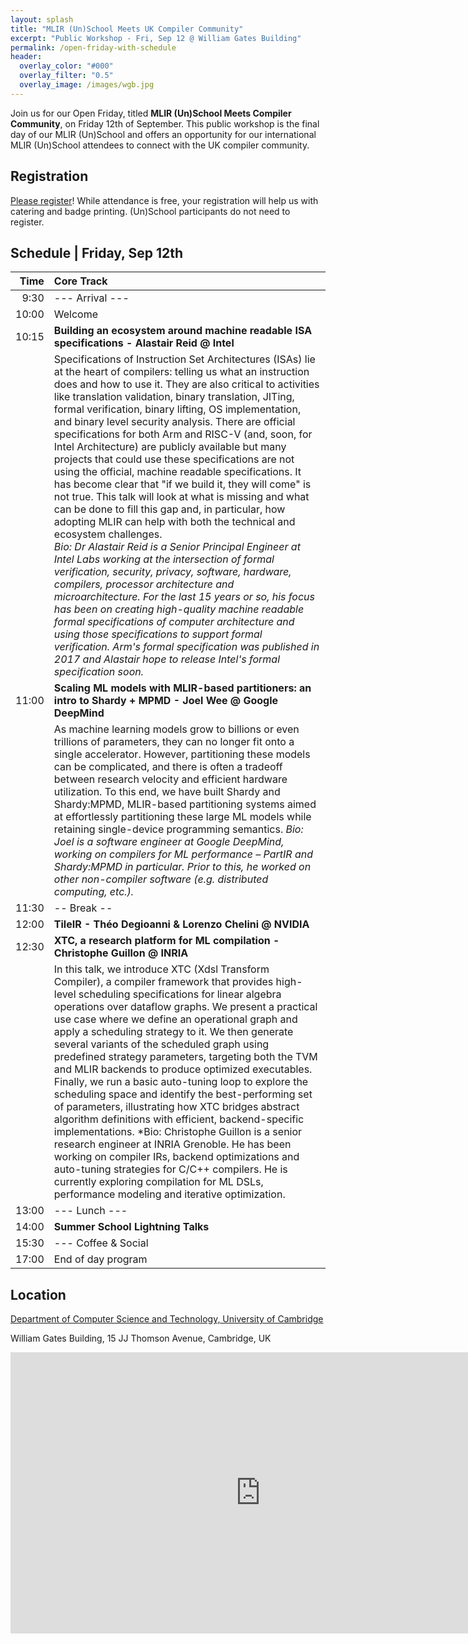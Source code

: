 ```yaml
---
layout: splash
title: "MLIR (Un)School Meets UK Compiler Community"
excerpt: "Public Workshop - Fri, Sep 12 @ William Gates Building"
permalink: /open-friday-with-schedule
header:
  overlay_color: "#000"
  overlay_filter: "0.5"
  overlay_image: /images/wgb.jpg
---
```


Join us for our Open Friday, titled **MLIR (Un)School Meets Compiler
Community**, on Friday 12th of September. This public workshop is the final
day of our MLIR (Un)School and offers an opportunity for our international MLIR
(Un)School attendees to connect with the UK compiler community.

## Registration

[Please register](https://docs.google.com/forms/d/e/1FAIpQLSeRaSREk5sSVvNChBagRcR2R0c_-OpgR2EDHMXMKkyAl6hI1A/viewform?usp=header)! While attendance is free, your registration will help us
with catering and badge printing. (Un)School participants do not need to
register.

## Schedule | Friday, Sep 12th

| Time  |  Core Track                                                         |
|-----: |:------------------------------------------------------------------- |
|  9:30 | --- Arrival ---                                                     |
| 10:00 | Welcome                                                             |
| 10:15 | **Building an ecosystem around machine readable ISA specifications - Alastair Reid @ Intel** |
| | Specifications of Instruction Set Architectures (ISAs) lie at the heart of compilers: telling us what an instruction does and how to use it. They are also critical to activities like translation validation, binary translation, JITing, formal verification, binary lifting, OS implementation, and binary level security analysis. There are official specifications for both Arm and RISC-V (and, soon, for Intel Architecture) are publicly available but many projects that could use these specifications are not using the official, machine readable specifications. It has become clear that "if we build it, they will come" is not true. This talk will look at what is missing and what can be done to fill this gap and, in particular, how adopting MLIR can help with both the technical and ecosystem challenges. <br/> *Bio: Dr Alastair Reid is a Senior Principal Engineer at Intel Labs working at the intersection of formal verification, security, privacy, software, hardware, compilers, processor architecture and microarchitecture. For the last 15 years or so, his focus has been on creating high-quality machine readable formal specifications of computer architecture and using those specifications to support formal verification. Arm's formal specification was published in 2017 and Alastair hope to release Intel's formal specification soon.*
| 11:00 | **Scaling ML models with MLIR-based partitioners: an intro to Shardy + MPMD - Joel Wee @ Google DeepMind** |
| | As machine learning models grow to billions or even trillions of parameters, they can no longer fit onto a single accelerator. However, partitioning these models can be complicated, and there is often a tradeoff between research velocity and efficient hardware utilization. To this end, we have built Shardy and Shardy:MPMD, MLIR-based partitioning systems aimed at effortlessly partitioning these large ML models while retaining single-device programming semantics. *Bio: Joel is a software engineer at Google DeepMind, working on compilers for ML performance – PartIR and Shardy:MPMD in particular. Prior to this, he worked on other non-compiler software (e.g. distributed computing, etc.).*
| 11:30 | -- Break -- |
| 12:00 | **TileIR - Théo Degioanni & Lorenzo Chelini @ NVIDIA** |
| 12:30 | **XTC, a research platform for ML compilation - Christophe Guillon @ INRIA** |
|| In this talk, we introduce XTC (Xdsl Transform Compiler), a compiler framework that provides high-level scheduling specifications for linear algebra operations over dataflow graphs. We present a practical use case where we define an operational graph and apply a scheduling strategy to it. We then generate several variants of the scheduled graph using predefined strategy parameters, targeting both the TVM and MLIR backends to produce optimized executables. Finally, we run a basic auto-tuning loop to explore the scheduling space and identify the best-performing set of parameters, illustrating how XTC bridges abstract algorithm definitions with efficient, backend-specific implementations. *Bio: Christophe Guillon is a senior research engineer at INRIA Grenoble.  He has been working on compiler IRs, backend optimizations and auto-tuning strategies for C/C++ compilers. He is currently exploring compilation for ML DSLs, performance modeling and iterative optimization.||
| 13:00 | --- Lunch ---                                                       |
| 14:00 | **Summer School Lightning Talks**                                   |
| 15:30 | --- Coffee & Social | Bring posters if you feel like it ---           |
| 17:00 | End of day program                                                  |


## Location

[Department of Computer Science and Technology, University of Cambridge](https://cst.cam.ac.uk)

William Gates Building,  15 JJ Thomson Avenue, Cambridge, UK

<iframe src="https://www.google.com/maps/embed?pb=!1m18!1m12!1m3!1d19559.08383344916!2d0.09906737841796864!3d52.20912859760371!2m3!1f0!2f0!3f0!3m2!1i1024!2i768!4f13.1!3m3!1m2!1s0x47d8774a3f6e55cd%3A0xabf8227343e684c7!2sComputer%20Laboratory!5e0!3m2!1sen!2suk!4v1756152356920!5m2!1sen!2suk" width="800" height="450" style="border:0;" allowfullscreen="" loading="lazy" referrerpolicy="no-referrer-when-downgrade"></iframe>
